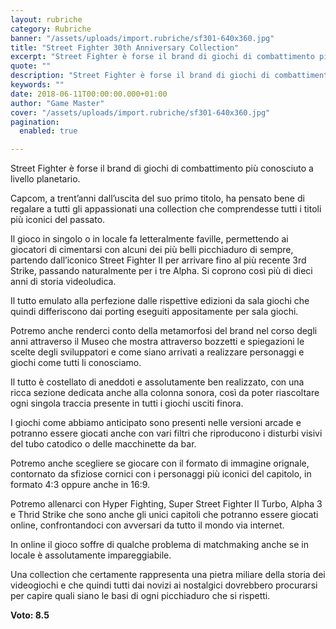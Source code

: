 ```yaml
---
layout: rubriche
category: Rubriche
banner: "/assets/uploads/import.rubriche/sf301-640x360.jpg"
title: "Street Fighter 30th Anniversary Collection"
excerpt: "Street Fighter è forse il brand di giochi di combattimento più conosciuto a livello planetario. Capcom, a trent’anni dall’uscita del suo primo titolo, ha pensato bene di regalare a tutti gli appassionati una collection che comprendesse tutti i titoli più iconici del passato. Il gioco in singolo o in locale fa letteralmente faville, permettendo ai [&hellip"
quote: ""
description: "Street Fighter è forse il brand di giochi di combattimento più conosciuto a livello planetario. Capcom, a trent’anni dall’uscita del suo primo titolo, ha pensato bene di regalare a tutti gli appassionati una collection che comprendesse tutti i titoli più iconici del passato. Il gioco in singolo o in locale fa letteralmente faville, permettendo ai [&hellip"
keywords: ""
date: 2018-06-11T00:00:00.000+01:00
author: "Game Master"
cover: "/assets/uploads/import.rubriche/sf301-640x360.jpg"
pagination:
  enabled: true

---
```


Street Fighter è forse il brand di giochi di combattimento più conosciuto a livello planetario.

Capcom, a trent’anni dall’uscita del suo primo titolo, ha pensato bene di regalare a tutti gli appassionati una collection che comprendesse tutti i titoli più iconici del passato.

Il gioco in singolo o in locale fa letteralmente faville, permettendo ai giocatori di cimentarsi con alcuni dei più belli picchiaduro di sempre, partendo dall’iconico Street Fighter II per arrivare fino al più recente 3rd Strike, passando naturalmente per i tre Alpha. Si coprono così più di dieci anni di storia videoludica.

Il tutto emulato alla perfezione dalle rispettive edizioni da sala giochi che quindi differiscono dai porting eseguiti appositamente per sala giochi.

Potremo anche renderci conto della metamorfosi del brand nel corso degli anni attraverso il Museo che mostra attraverso bozzetti e spiegazioni le scelte degli sviluppatori e come siano arrivati a realizzare personaggi e giochi come tutti li conosciamo.

Il tutto è costellato di aneddoti e assolutamente ben realizzato, con una ricca sezione dedicata anche alla colonna sonora, così da poter riascoltare ogni singola traccia presente in tutti i giochi usciti finora.

I giochi come abbiamo anticipato sono presenti nelle versioni arcade e potranno essere giocati anche con vari filtri che riproducono i disturbi visivi del tubo catodico o delle macchinette da bar.

Potremo anche scegliere se giocare con il formato di immagine orignale, contornato da sfiziose cornici con i personaggi più iconici del capitolo, in formato 4:3 oppure anche in 16:9.

Potremo allenarci con Hyper Fighting, Super Street Fighter II Turbo, Alpha 3 e Thrid Strike che sono anche gli unici capitoli che potranno essere giocati online, confrontandoci con avversari da tutto il mondo via internet.

In online il gioco soffre di qualche problema di matchmaking anche se in locale è assolutamente impareggiabile.

Una collection che certamente rappresenta una pietra miliare della storia dei videogiochi e che quindi tutti dai novizi ai nostalgici dovrebbero procurarsi per capire quali siano le basi di ogni picchiaduro che si rispetti.

**Voto: 8.5**